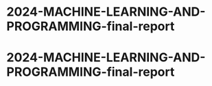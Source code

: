 # 2024-MACHINE-LEARNING-AND-PROGRAMMING-final-report
# 2024-MACHINE-LEARNING-AND-PROGRAMMING-final-report
